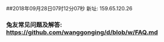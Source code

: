 ##2018年09月28日07时12分07秒 新址: 159.65.120.26
### 兔友常见问题及解答: https://github.com/wanggonging/d/blob/w/FAQ.md
